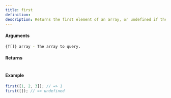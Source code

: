 ```yaml
---
title: first
definition: 
description: Returns the first element of an array, or undefined if the array is empty.
---
```



#### Arguments


```bash
{T[]} array - The array to query.
```


#### Returns


```bash

```


#### Example


```ts
first([1, 2, 3]); // => 1first([]); // => undefined
```